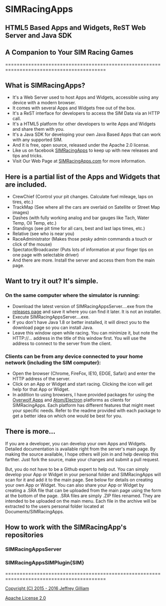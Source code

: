# SIMRacingApps
## HTML5 Based Apps and Widgets, ReST Web Server and Java SDK
## A Companion to Your SIM Racing Games
=========================================================================================

## What is SIMRacingApps? 
  * It's a Web Server used to host Apps and Widgets, accessible using any device with a modern browser.
  * It comes with several Apps and Widgets free out of the box.
  * It's a ReST interface for developers to access the SIM Data via an HTTP call.
  * It's a HTML5 platform for other developers to write Apps and Widgets and share them with you.
  * It's a Java SDK for developing your own Java Based Apps that can work with any supported SIM.
  * And it is free, open source, released under the Apache 2.0 license.
  * Like us on facebook [SIMRacingApps](http://www.facebook.com/SIMRacingApps) to keep up with new releases and tips and tricks.
  * Visit Our Web Page at [SIMRacingApps.com](http://SIMRacingApps.com) for more information.

## Here is a partial list of the Apps and Widgets that are included.
  * CrewChief (Control your pit changes. Calculate fuel mileage, laps on tires, etc.)
  * TrackMap  (See where all the cars are overlaid on Satellite or Street Map images)
  * Dashes    (with fully working analog and bar gauges like Tach, Water Temp, Oil Temp, etc.)
  * Standings (see pit time for all cars, best and last laps times, etc.)
  * Relative  (see who is near you)
  * RaceAdministrator (Makes those pesky admin commands a touch or click of the mouse)
  * Spectator/Broadcaster (Puts lots of information at your finger tips on one page with selectable driver)
  * And there are more. Install the server and access them from the main page.

## Want to try it out? It's simple. 
### On the same computer where the simulator is running:
  * Download the latest version of SIMRacingAppsServer....exe from the [releases page](http://www.github.com/SIMRacingApps/SIMRacingApps/releases/latest) and save it where you can find it later. It is not an installer.
  * Execute SIMRacingAppsServer....exe. 
  * If you don't have Java 1.8 or better installed, it will direct you to the download page so you can install Java.
  * Leave this window open while racing. You can minimize it, but note the HTTP://... address in the title of this window first. You will use the address to connect to the server from the client.
  
### Clients can be from any device connected to your home network (including the SIM computer):
  * Open the browser (Chrome, FireFox, IE10, EDGE, Safari) and enter the HTTP address of the server.
  * Click on an App or Widget and start racing. Clicking the icon will get help for that App or Widget.
  * In addition to using browsers, I have provided packages for using the [Overwolf Apps](http://www.overwolf.com) and [Atom/Electron](https://github.com/atom/electron) platforms as clients for SIMRacingApps. Each platform has different features that might meet your specific needs. Refer to the readme provided with each package to get a better idea on which one would be best for you.
    
## There is more...

If you are a developer, you can develop your own Apps and Widgets.
Detailed documentation is available right from the server's main page.
By making the source available, I hope others will join in and help develop this farther. 
Just fork the source, make your changes and submit a pull request.

But, you do not have to be a Github expert to help out. 
You can simply develop your App or Widget in your personal folder and SIMRacingApps will scan for it and add it to the main page.
See below for details on creating your own App or Widget.
You can also share your App or Widget by creating a .SRA file that can be uploaded from the main page using the form at the bottom of the page. .SRA files are simply .ZIP files renamed. They are intended to be uploaded on the main menu. Each file in the archive will be extracted to the users personal folder located at Documents/SIMRacingApps.

## How to work with the SIMRacingApp's repositories
### SIMRacingAppsServer
### SIMRacingAppsSIMPlugin{SIM}

=========================================================================================

[Copyright (C) 2015 - 2016 Jeffrey Gilliam](http://SIMRacingApps/COPYRIGHT.TXT)

[Apache License 2.0](http://SIMRacingApps/LICENSE.TXT)
